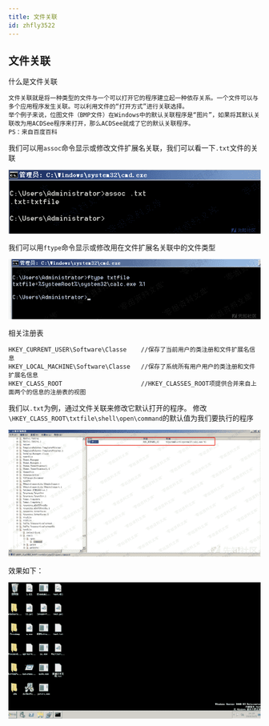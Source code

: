 ```yaml
---
title: 文件关联
id: zhfly3522
---
```


## 文件关联

什么是文件关联

```
文件关联就是将一种类型的文件与一个可以打开它的程序建立起一种依存关系。一个文件可以与多个应用程序发生关联。可以利用文件的“打开方式”进行关联选择。
举个例子来说，位图文件（BMP文件）在Windows中的默认关联程序是“图片”，如果将其默认关联改为用ACDSee程序来打开，那么ACDSee就成了它的默认关联程序。
PS：来自百度百科 
```

我们可以用`assoc`命令显示或修改文件扩展名关联，我们可以看一下`.txt`文件的关联

![image](../img/5498253aa3d5823eb3c045a519197076.png)

我们可以用`ftype`命令显示或修改用在文件扩展名关联中的文件类型

![image](../img/536b4cfb1c5435c758850b6b35ec9ebf.png)

相关注册表

```
HKEY_CURRENT_USER\Software\Classe    //保存了当前用户的类注册和文件扩展名信息
HKEY_LOCAL_MACHINE\Software\Classe   //保存了系统所有用户用户的类注册和文件扩展名信息
HKEY_CLASS_ROOT                      //HKEY_CLASSES_ROOT项提供合并来自上面两个的信息的注册表的视图 
```

我们以`.txt`为例，通过文件关联来修改它默认打开的程序。
修改`\HKEY_CLASS_ROOT\txtfile\shell\open\command`的默认值为我们要执行的程序

![image](../img/4fe5ba53c58abbba1c641a7c6c84f246.png)

效果如下：

![image](../img/9a14844bf5993b0f065aba1776de8c02.png)